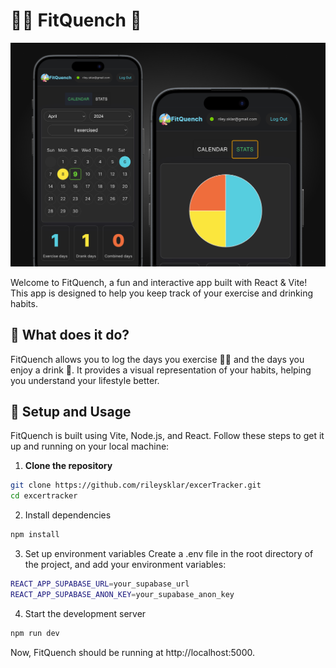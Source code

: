 # 🏋️‍♂️ FitQuench 🍺

![FitQuench App](./src/assets/fitquench.jpg)

Welcome to FitQuench, a fun and interactive app built with React & Vite! This app is designed to help you keep track of your exercise and drinking habits.

## 🎯 What does it do?

FitQuench allows you to log the days you exercise 🏃‍♀️ and the days you enjoy a drink 🍷. It provides a visual representation of your habits, helping you understand your lifestyle better.

## 🚀 Setup and Usage

FitQuench is built using Vite, Node.js, and React. Follow these steps to get it up and running on your local machine:

1. **Clone the repository**

```bash
git clone https://github.com/rileysklar/excerTracker.git
cd excertracker
```

2. Install dependencies

```bash
npm install
```

3. Set up environment variables
   Create a .env file in the root directory of the project, and add your environment variables:

```bash
REACT_APP_SUPABASE_URL=your_supabase_url
REACT_APP_SUPABASE_ANON_KEY=your_supabase_anon_key
```

4. Start the development server

```bash
npm run dev
```

Now, FitQuench should be running at http://localhost:5000.
